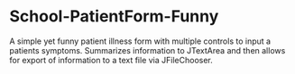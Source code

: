 School-PatientForm-Funny
========================

A simple yet funny patient illness form with multiple controls to input a patients symptoms.  Summarizes information to JTextArea and then allows for export of information to a text file via JFileChooser.
